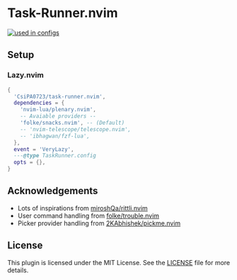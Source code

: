 # Task-Runner.nvim
<!-- markdownlint-disable MD033 -->

<a href="https://dotfyle.com/plugins/CsiPA0723/taskrunner.nvim"><img alt="used in configs" src="https://dotfyle.com/plugins/CsiPA0723/taskrunner.nvim/shield?style=for-the-badge" /></a> <!-- markdownlint-disable-line MD013 -->

## Setup

### Lazy.nvim

```lua
{
  'CsiPA0723/task-runner.nvim',
  dependencies = { 
    'nvim-lua/plenary.nvim',
    -- Avaiable providers --
    'folke/snacks.nvim', -- (Default)
    -- 'nvim-telescope/telescope.nvim',
    -- 'ibhagwan/fzf-lua',
  },
  event = 'VeryLazy',
  ---@type TaskRunner.config
  opts = {},
}
```

## Acknowledgements

- Lots of inspirations from [miroshQa/rittli.nvim](https://github.com/miroshQa/rittli.nvim)
- User command handling from [folke/trouble.nvim](https://github.com/folke/trouble.nvim)
- Picker provider handling from [2KAbhishek/pickme.nvim](https://github.com/2KAbhishek/pickme.nvim)

## License

This plugin is licensed under the MIT License.
See the [LICENSE](./LICENSE) file for more details.
